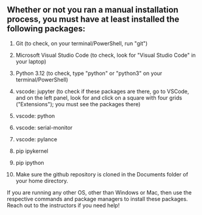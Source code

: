 ## Whether or not you ran a manual installation process, you must have at least installed the following packages: 

1. Git (to check, on your terminal/PowerShell, run "git")
2. Microsoft Visual Studio Code (to check, look for "Visual Studio Code" in your laptop)
3. Python 3.12 (to check, type "python" or "python3" on your terminal/PowerShell)
4. vscode: jupyter (to check if these packages are there, go to VSCode, and on the left panel, look for and click on a square with four grids ("Extensions"); you must see the packages there)
5. vscode: python
6. vscode: serial-monitor
7. vscode: pylance
8. pip ipykernel
9. pip ipython

10. Make sure the github repository is cloned in the Documents folder of your home directory.

If you are running any other OS, other than Windows or Mac, then use the respective commands and package managers to install these packages. Reach out to the instructors if you need help!

